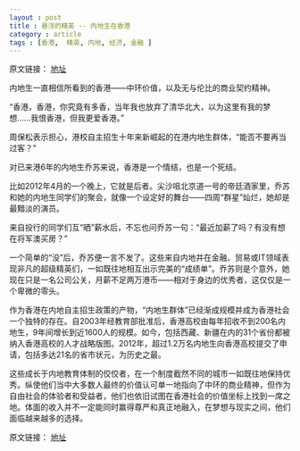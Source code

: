 ```yaml
---
layout : post
title : 悬浮的精英 -- 内地生在香港
category : article
tags : [香港,  精英, 内地, 经济, 金融 ]
---
```


原文链接： [地址](http://www.infzm.com/content/79174)

内地生一直相信所看到的香港——中环价值，以及无与伦比的商业契约精神。

“香港，香港，你究竟有多香，当年我也放弃了清华北大，以为这里有我的梦想……我恨香港，但我更爱香港。”

周保松表示担心，港校自主招生十年来新崛起的在港内地生群体，“能否不要再当过客？”

对已来港6年的内地生乔苏来说，香港是一个情结，也是一个死结。

比如2012年4月的一个晚上，它就是后者。尖沙咀北京道一号的帝廷酒家里，乔苏和她的内地生同学们的聚会，就像一个设定好的舞台——四周“群星”灿烂，她却是最黯淡的演员。

来自投行的同学们互“晒”薪水后，不忘也问乔苏一句：“最近加薪了吗？有没有想在将军澳买房？”

一个简单的“没”后，乔苏便一言不发了。这些来自内地并在金融、贸易或IT领域表现非凡的超级精英们，一如既往地相互出示完美的“成绩单”。乔苏则是个意外，她现在只是一名公司公关，月薪不足两万港币——相对于身边的优秀者，这仅仅是一个卑微的零头。

作为香港在内地自主招生政策的产物，“内地生群体”已经渐成规模并成为香港社会一个独特的存在。自2003年经教育部批准后，香港高校由每年招收不到200名内地生，9年间增长到近1600人的规模。如今，包括西藏、新疆在内的31个省份都被纳入香港高校的人才战略版图。2012年，超过1.2万名内地生向香港高校提交了申请，包括多达21名的省市状元，为历史之最。

这些成长于内地教育体制的佼佼者，在一个制度截然不同的城市一如既往地保持优秀。纵使他们当中大多数人最终的价值认可单一地指向了中环的商业精神，但作为自由社会的体验者和受益者，他们也依旧试图在香港社会的价值坐标上找到一席之地。体面的收入并不一定能同时赢得尊严和真正地融入，在梦想与现实之间，他们面临越来越多的选择。

原文链接： [地址](http://www.infzm.com/content/79174)
